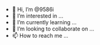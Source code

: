 - 👋 Hi, I’m @9586i
- 👀 I’m interested in ...
- 🌱 I’m currently learning ...
- 💞️ I’m looking to collaborate on ...
- 📫 How to reach me ...

<!---
9586i/9586i is a ✨ special ✨ repository because its `README.md` (this file) appears on your GitHub profile.
You can click the Preview link to take a look at your changes.
--->
